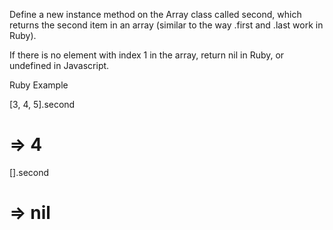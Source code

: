 Define a new instance method on the Array class called second, which returns the second item in an array (similar to the way .first and .last work in Ruby).

If there is no element with index 1 in the array, return nil in Ruby, or undefined in Javascript.

Ruby Example

[3, 4, 5].second
# => 4

[].second
# => nil
